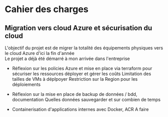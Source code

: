 # Cahier des charges

## Migration vers cloud Azure et sécurisation du cloud

L'objectif du projet est de migrer la totalité des équipements physiques vers le cloud Azure d'ici la fin d'année  
Le projet a déjà été démarré à mon arrivée dans l'entreprise

* Réflexion sur les policies Azure et mise en place via terraform pour sécuriser les ressources déployer et gérer les coûts
Limitation des tailles de VMs à déplpoyer
Restriction sur la Region pour les déploiements

* Réflexion sur la mise en place de backup de données / bdd, documentation
Quelles données sauvegarder et sur combien de temps  
  
* Containerisation d'applications internes avec Docker, ACR
A faire  
